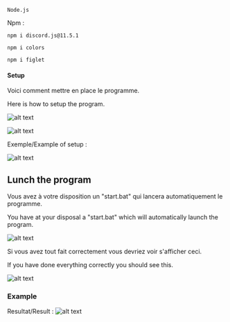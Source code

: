 
```
Node.js 
```
Npm : 
```
npm i discord.js@11.5.1
```
```
npm i colors
```
```
npm i figlet
```

#### Setup 

Voici comment mettre en place le programme.

Here is how to setup the program.

![alt text](https://cdn.discordapp.com/attachments/727474203804041288/734452895445155920/REGRGR.PNG)

![alt text](https://cdn.discordapp.com/attachments/688355222304587791/735172586777870396/fgg.PNG)

Exemple/Example of setup :

![alt text](https://cdn.discordapp.com/attachments/688355222304587791/735176581756223608/github.jpg)


## Lunch the program 

Vous avez à votre disposition un "start.bat" qui lancera automatiquement le programme. 

You have at your disposal a "start.bat" which will automatically launch the program. 

![alt text](https://cdn.discordapp.com/attachments/688355222304587791/733684772101947432/eftht.PNG)

Si vous avez tout fait correctement vous devriez voir s'afficher ceci.

If you have done everything correctly you should see this.

![alt text](https://cdn.discordapp.com/attachments/727474203804041288/740283617917403146/unknown.png)

### Example 

Resultat/Result : ![alt text](https://cdn.discordapp.com/attachments/688355222304587791/736705983232999514/grthyjyjyjygtgth.PNG)
